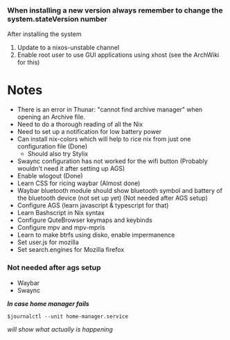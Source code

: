 ### When installing a new version always remember to change the system.stateVersion number
After installing the system
1. Update to a nixos-unstable channel
2. Enable root user to use GUI applications using xhost (see the ArchWiki for this)

# Notes #
- There is an error in Thunar: "cannot find archive manager" when opening an Archive file.
- Need to do a thorough reading of all the Nix
- Need to set up a notification for low battery power
- Can install nix-colors which will help to rice nix from just one configuration file (Done)
    - Should also try Stylix
- Swaync configuration has not worked for the wifi button (Probably wouldn't need it after setting up AGS)
- Enable wlogout (Done) 
- Learn CSS for ricing waybar (Almost done)
- Waybar bluetooth module should show bluetooth symbol and battery of the bluetooth device (not set up yet) (Not needed after AGS setup)
- Configure AGS (learn javascript & typescript for that)
- Learn Bashscript in Nix syntax
- Configure QuteBrowser keymaps and keybinds 
- Configure mpv and mpv-mpris
- Learn to make btrfs using disko, enable impermanence
- Set user.js for mozilla
- Set search.engines for Mozilla firefox

### Not needed after ags setup ###
- Waybar
- Swaync

***In case home manager fails***
```
$journalctl --unit home-manager.service
```
*will show what actually is happening*
